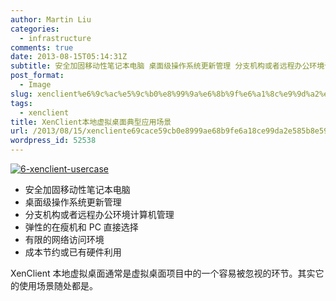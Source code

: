 ```yaml
---
author: Martin Liu
categories:
  - infrastructure
comments: true
date: 2013-08-15T05:14:31Z
subtitle: 安全加固移动性笔记本电脑 桌面级操作系统更新管理 分支机构或者远程办公环境计算机管理 弹性的在瘦机和PC直接选择 有限的网络访问环境 成本节约或已有硬件利用
post_format:
  - Image
slug: xenclient%e6%9c%ac%e5%9c%b0%e8%99%9a%e6%8b%9f%e6%a1%8c%e9%9d%a2%e5%85%b8%e5%9e%8b%e5%ba%94%e7%94%a8%e5%9c%ba%e6%99%af
tags:
  - xenclient
title: XenClient本地虚拟桌面典型应用场景
url: /2013/08/15/xencliente69cace59cb0e8999ae68b9fe6a18ce99da2e585b8e59e8be5ba94e794a8e59cbae699af/
wordpress_id: 52538
---
```


[![6-xenclient-usercase](http://7bv9gn.com1.z0.glb.clouddn.com/wp-content/uploads/2013/08/6-xenclient-usercase.jpg)](http://7bv9gn.com1.z0.glb.clouddn.com/wp-content/uploads/2013/08/6-xenclient-usercase.jpg)

- 安全加固移动性笔记本电脑
- 桌面级操作系统更新管理
- 分支机构或者远程办公环境计算机管理
- 弹性的在瘦机和 PC 直接选择
- 有限的网络访问环境
- 成本节约或已有硬件利用

XenClient 本地虚拟桌面通常是虚拟桌面项目中的一个容易被忽视的环节。其实它的使用场景随处都是。
